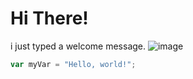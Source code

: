 # Hi There!
i just typed a welcome message.
![image](https://github.com/NehaBaju/skills-communicate-using-markdown/assets/96883854/43eae73b-15e6-4a34-a602-02fa0933ac80)
``` javascript
var myVar = "Hello, world!";
```
